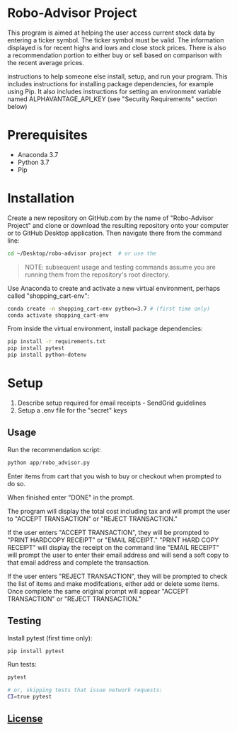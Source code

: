 # Robo-Advisor Project

This program is aimed at helping the user access current stock data by entering a ticker symbol. The ticker symbol must be valid. The information displayed is for recent highs and lows and close stock prices. There is also a recommendation portion to either buy or sell based on comparison with the recent average prices.

instructions to help someone else install, setup, and run your program. This includes instructions for installing package dependencies, for example using Pip. It also includes instructions for setting an environment variable named ALPHAVANTAGE_API_KEY (see "Security Requirements" section below)


# Prerequisites

  + Anaconda 3.7
  + Python 3.7
  + Pip

# Installation

Create a new repository on GitHub.com by the name of "Robo-Advisor Project" and clone or download the resulting repository onto your computer or to GitHub Desktop application. Then navigate there from the command line:

```sh
cd ~/Desktop/robo-advisor project  # or use the 
```

> NOTE: subsequent usage and testing commands assume you are running them from the repository's root directory.

Use Anaconda to create and activate a new virtual environment, perhaps called "shopping_cart-env":

```sh
conda create -n shopping_cart-env python=3.7 # (first time only)
conda activate shopping_cart-env
```

From inside the virtual environment, install package dependencies:

```sh
pip install -r requirements.txt
pip install pytest
pip install python-dotenv
```

# Setup

1. Describe setup required for email receipts - SendGrid guidelines
2. Setup a .env file for the "secret" keys


## Usage

Run the recommendation script:

```py
python app/robo_advisor.py
```

Enter items from cart that you wish to buy or checkout when prompted to do so.

When finished enter "DONE" in the prompt. 

The program will display the total cost including tax and will prompt the user to "ACCEPT TRANSACTION" or "REJECT TRANSACTION." 

If the user enters "ACCEPT TRANSACTION", they will be prompted to "PRINT HARDCOPY RECEIPT" or "EMAIL RECEIPT."
    "PRINT HARD COPY RECEIPT" will display the receipt on the command line
    "EMAIL RECEIPT" will prompt the user to enter their email address and will send a soft copy to that email address and complete the transaction.

If the user enters "REJECT TRANSACTION", they will be prompted to check the list of items and make modifcations, either add or delete some items. Once complete the same original prompt will appear "ACCEPT TRANSACTION" or "REJECT TRANSACTION." 


## Testing

Install pytest (first time only):

```sh
pip install pytest
```

Run tests:

```sh
pytest

# or, skipping tests that issue network requests:
CI=true pytest
```

## [License](/LICENSE.md)






